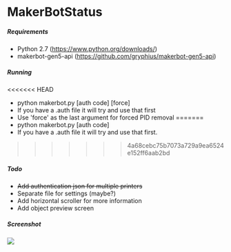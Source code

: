 # MakerBotStatus

##### Requirements
* Python 2.7 (https://www.python.org/downloads/)
* makerbot-gen5-api (https://github.com/gryphius/makerbot-gen5-api)

##### Running
<<<<<<< HEAD
* python makerbot.py <ip address> [auth code] [force]
* If you have a .auth file it will try and use that first
* Use 'force' as the last argument for forced PID removal
=======
* python makerbot.py <ip address> [auth code]
 * If you have a .auth file it will try and use that first.
>>>>>>> 4a68cebc75b7073a729a9ea6524e152ff6aab2bd

##### Todo
* ~~Add authentication json for multiple printers~~
* Separate file for settings (maybe?)
* Add horizontal scroller for more information
* Add object preview screen

##### Screenshot
![](https://i.imgur.com/8hjxhsp.png)
